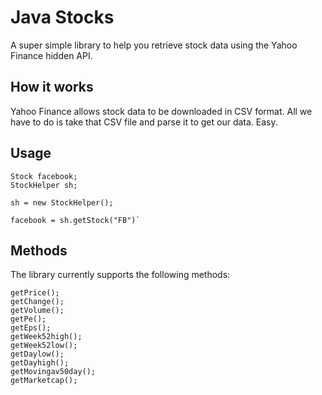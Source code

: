 Java Stocks 
============

A super simple library to help you retrieve stock data using the Yahoo Finance hidden API. 

## How it works 

Yahoo Finance allows stock data to be downloaded in CSV format. All we have to do is take that CSV file and parse it to get our data. Easy. 

## Usage 

    Stock facebook; 
    StockHelper sh; 

    sh = new StockHelper(); 

    facebook = sh.getStock("FB")` 

## Methods 

The library currently supports the following methods: 

    getPrice(); 
    getChange();
    getVolume(); 
    getPe(); 
    getEps(); 
    getWeek52high(); 
    getWeek52low(); 
    getDaylow(); 
    getDayhigh(); 
    getMovingav50day(); 
    getMarketcap();
